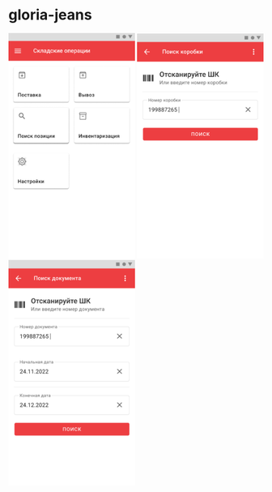 # gloria-jeans

<img src="images/Screenshot 2023-01-30 at 14-23-04 GJ.pdf.png" width="250"/> <img src="images/Screenshot 2023-01-30 at 09-23-47 GJ.pdf.png" width="250"/> <img src="images/Screenshot 2023-01-30 at 09-25-42 GJ.pdf.png" width="250"/>